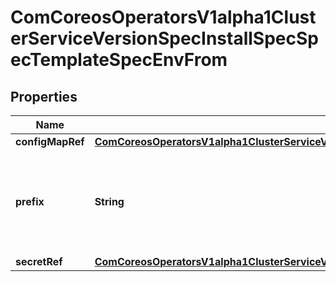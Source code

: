
# ComCoreosOperatorsV1alpha1ClusterServiceVersionSpecInstallSpecSpecTemplateSpecEnvFrom

## Properties
Name | Type | Description | Notes
------------ | ------------- | ------------- | -------------
**configMapRef** | [**ComCoreosOperatorsV1alpha1ClusterServiceVersionSpecInstallSpecSpecTemplateSpecConfigMapRef**](ComCoreosOperatorsV1alpha1ClusterServiceVersionSpecInstallSpecSpecTemplateSpecConfigMapRef.md) |  |  [optional]
**prefix** | **String** | An optional identifier to prepend to each key in the ConfigMap. Must be a C_IDENTIFIER. |  [optional]
**secretRef** | [**ComCoreosOperatorsV1alpha1ClusterServiceVersionSpecInstallSpecSpecTemplateSpecSecretRef**](ComCoreosOperatorsV1alpha1ClusterServiceVersionSpecInstallSpecSpecTemplateSpecSecretRef.md) |  |  [optional]



